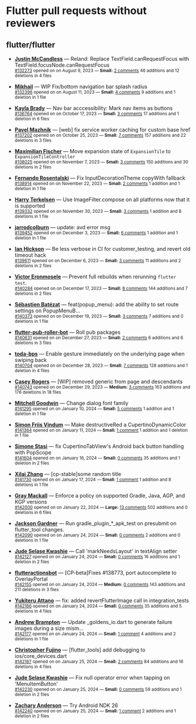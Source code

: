 # Flutter pull requests without reviewers

## flutter/flutter

* **[Justin McCandless](https://github.com/justinmc)** &mdash; Reland: Replace TextField.canRequestFocus with TextField.focusNode.canRequestFocus<br />
    <sub>[#132273](https://github.com/flutter/flutter/pull/132273) opened on on August 9, 2023 &mdash; **Small:** [2 comments](https://github.com/flutter/flutter/pull/132273) 46 additions and 12 deletions in 4 files</sub><br />

* **[Mikhail](https://github.com/mishapark)** &mdash; WIP Fix/bottom navigation bar splash radius<br />
    <sub>[#132396](https://github.com/flutter/flutter/pull/132396) opened on on August 11, 2023 &mdash; **Small:** [4 comments](https://github.com/flutter/flutter/pull/132396) 9 additions and 1 deletion in 1 file</sub><br />

* **[Kayla Brady](https://github.com/KaylaBrady)** &mdash; Nav bar acccessibility: Mark nav items as buttons<br />
    <sub>[#136764](https://github.com/flutter/flutter/pull/136764) opened on on October 17, 2023 &mdash; **Small:** [3 comments](https://github.com/flutter/flutter/pull/136764) 17 additions and 1 deletion in 6 files</sub><br />

* **[Pavel Mazhnik](https://github.com/p-mazhnik)** &mdash; [web] fix service worker caching for custom base href<br />
    <sub>[#137202](https://github.com/flutter/flutter/pull/137202) opened on on October 25, 2023 &mdash; **Small:** [7 comments](https://github.com/flutter/flutter/pull/137202) 157 additions and 22 deletions in 3 files</sub><br />

* **[Maximilian Fischer](https://github.com/fischerscode)** &mdash; Move expansion state of `ExpansionTile` to `ExpansionTileController`<br />
    <sub>[#138025](https://github.com/flutter/flutter/pull/138025) opened on on November 7, 2023 &mdash; **Small:** [3 comments](https://github.com/flutter/flutter/pull/138025) 150 additions and 30 deletions in 2 files</sub><br />

* **[Fernando Rosentalski](https://github.com/talski)** &mdash; Fix InputDecorationTheme copyWith fallback<br />
    <sub>[#138914](https://github.com/flutter/flutter/pull/138914) opened on on November 22, 2023 &mdash; **Small:** [2 comments](https://github.com/flutter/flutter/pull/138914) 1 addition and 1 deletion in 1 file</sub><br />

* **[Harry Terkelsen](https://github.com/harryterkelsen)** &mdash; Use ImageFilter.compose on all platforms now that it is supported<br />
    <sub>[#139332](https://github.com/flutter/flutter/pull/139332) opened on on November 30, 2023 &mdash; **Small:** [3 comments](https://github.com/flutter/flutter/pull/139332) 1 addition and 8 deletions in 1 file</sub><br />

* **[jarrodcolburn](https://github.com/jarrodcolburn)** &mdash; update: avd error msg<br />
    <sub>[#139452](https://github.com/flutter/flutter/pull/139452) opened on on December 3, 2023 &mdash; **Small:** [6 comments](https://github.com/flutter/flutter/pull/139452) 1 addition and 1 deletion in 1 file</sub><br />

* **[Ian Hickson](https://github.com/Hixie)** &mdash; Be less verbose in CI for customer_testing, and revert old timeout hack<br />
    <sub>[#139611](https://github.com/flutter/flutter/pull/139611) opened on on December 6, 2023 &mdash; **Small:** [3 comments](https://github.com/flutter/flutter/pull/139611) 11 additions and 2 deletions in 2 files</sub><br />

* **[Victor Eronmosele](https://github.com/victoreronmosele)** &mdash; Prevent full rebuilds when rerunning `flutter test`.<br />
    <sub>[#140284](https://github.com/flutter/flutter/pull/140284) opened on on December 17, 2023 &mdash; **Small:** [8 comments](https://github.com/flutter/flutter/pull/140284) 144 additions and 7 deletions in 2 files</sub><br />

* **[Sébastien Batézat](https://github.com/sbatezat)** &mdash; feat(popup_menu): add the ability to set route settings on PopupMenuB…<br />
    <sub>[#140373](https://github.com/flutter/flutter/pull/140373) opened on on December 19, 2023 &mdash; **Small:** [3 comments](https://github.com/flutter/flutter/pull/140373) 7 additions and 0 deletions in 1 file</sub><br />

* **[flutter-pub-roller-bot](https://github.com/flutter-pub-roller-bot)** &mdash; Roll pub packages<br />
    <sub>[#140631](https://github.com/flutter/flutter/pull/140631) opened on on December 27, 2023 &mdash; **Small:** [2 comments](https://github.com/flutter/flutter/pull/140631) 6 additions and 6 deletions in 3 files</sub><br />

* **[toda-bps](https://github.com/toda-bps)** &mdash; Enable gesture immediately on the underlying page when swiping back<br />
    <sub>[#140704](https://github.com/flutter/flutter/pull/140704) opened on on December 28, 2023 &mdash; **Small:** [7 comments](https://github.com/flutter/flutter/pull/140704) 128 additions and 1 deletion in 4 files</sub><br />

* **[Casey Rogers](https://github.com/caseycrogers)** &mdash; [WIP] removed generic from page and descendants<br />
    <sub>[#140743](https://github.com/flutter/flutter/pull/140743) opened on on December 29, 2023 &mdash; **Medium:** [3 comments](https://github.com/flutter/flutter/pull/140743) 163 additions and 176 deletions in 18 files</sub><br />

* **[Mitchell Goodwin](https://github.com/MitchellGoodwin)** &mdash; Change dialog font family<br />
    <sub>[#141295](https://github.com/flutter/flutter/pull/141295) opened on on January 10, 2024 &mdash; **Small:** [5 comments](https://github.com/flutter/flutter/pull/141295) 1 addition and 1 deletion in 1 file</sub><br />

* **[Simon Friis Vindum](https://github.com/paldepind)** &mdash; Make destructiveRed a CupertinoDynamicColor<br />
    <sub>[#141364](https://github.com/flutter/flutter/pull/141364) opened on on January 11, 2024 &mdash; **Small:** [1 comment](https://github.com/flutter/flutter/pull/141364) 1 addition and 1 deletion in 1 file</sub><br />

* **[Simone Stasi](https://github.com/sstasi95)** &mdash; fix CupertinoTabView's Android back button handling with PopScope<br />
    <sub>[#141604](https://github.com/flutter/flutter/pull/141604) opened on on January 16, 2024 &mdash; **Small:** [0 comments](https://github.com/flutter/flutter/pull/141604) 35 additions and 1 deletion in 2 files</sub><br />

* **[Xilai Zhang](https://github.com/XilaiZhang)** &mdash; [cp-stable]some random title<br />
    <sub>[#141730](https://github.com/flutter/flutter/pull/141730) opened on on January 17, 2024 &mdash; **Small:** [1 comment](https://github.com/flutter/flutter/pull/141730) 1 addition and 8 deletions in 1 file</sub><br />

* **[Gray Mackall](https://github.com/gmackall)** &mdash; Enforce a policy on supported Gradle, Java, AGP, and KGP versions<br />
    <sub>[#142000](https://github.com/flutter/flutter/pull/142000) opened on on January 22, 2024 &mdash; **Large:** [13 comments](https://github.com/flutter/flutter/pull/142000) 502 additions and 0 deletions in 6 files</sub><br />

* **[Jackson Gardner](https://github.com/eyebrowsoffire)** &mdash; Run gradle_plugin_*_apk_test on presubmit on flutter_tool changes.<br />
    <sub>[#142090](https://github.com/flutter/flutter/pull/142090) opened on on January 24, 2024 &mdash; **Small:** [0 comments](https://github.com/flutter/flutter/pull/142090) 2 additions and 0 deletions in 1 file</sub><br />

* **[Jude Selase Kwashie](https://github.com/SelaseKay)** &mdash; Call 'markNeedsLayout' in textAlign setter<br />
    <sub>[#142127](https://github.com/flutter/flutter/pull/142127) opened on on January 24, 2024 &mdash; **Small:** [0 comments](https://github.com/flutter/flutter/pull/142127) 16 additions and 1 deletion in 2 files</sub><br />

* **[flutteractionsbot](https://github.com/flutteractionsbot)** &mdash; [CP-beta]Fixes #138773, port autocomplete to OverlayPortal<br />
    <sub>[#142155](https://github.com/flutter/flutter/pull/142155) opened on on January 24, 2024 &mdash; **Medium:** [0 comments](https://github.com/flutter/flutter/pull/142155) 143 additions and 211 deletions in 3 files</sub><br />

* **[Yukiteru Attano](https://github.com/YukiAttano)** &mdash; fix: added revertFlutterImage call in integration_tests<br />
    <sub>[#142166](https://github.com/flutter/flutter/pull/142166) opened on on January 24, 2024 &mdash; **Small:** [0 comments](https://github.com/flutter/flutter/pull/142166) 35 additions and 5 deletions in 4 files</sub><br />

* **[Andrew Brampton](https://github.com/bramp)** &mdash; Update _goldens_io.dart to generate failure images during a size mism…<br />
    <sub>[#142177](https://github.com/flutter/flutter/pull/142177) opened on on January 24, 2024 &mdash; **Small:** [1 comment](https://github.com/flutter/flutter/pull/142177) 4 additions and 2 deletions in 1 file</sub><br />

* **[Christopher Fujino](https://github.com/christopherfujino)** &mdash; [flutter_tools] add debugging to ios/core_devices.dart<br />
    <sub>[#142187](https://github.com/flutter/flutter/pull/142187) opened on on January 25, 2024 &mdash; **Small:** [2 comments](https://github.com/flutter/flutter/pull/142187) 84 additions and 16 deletions in 4 files</sub><br />

* **[Jude Selase Kwashie](https://github.com/SelaseKay)** &mdash; Fix null operator error when tapping on 'MenuItemButton'<br />
    <sub>[#142230](https://github.com/flutter/flutter/pull/142230) opened on on January 25, 2024 &mdash; **Small:** [0 comments](https://github.com/flutter/flutter/pull/142230) 59 additions and 1 deletion in 2 files</sub><br />

* **[Zachary Anderson](https://github.com/zanderso)** &mdash; Try Android NDK 26<br />
    <sub>[#142240](https://github.com/flutter/flutter/pull/142240) opened on on January 25, 2024 &mdash; **Small:** [1 comment](https://github.com/flutter/flutter/pull/142240) 2 additions and 1 deletion in 2 files</sub><br />

